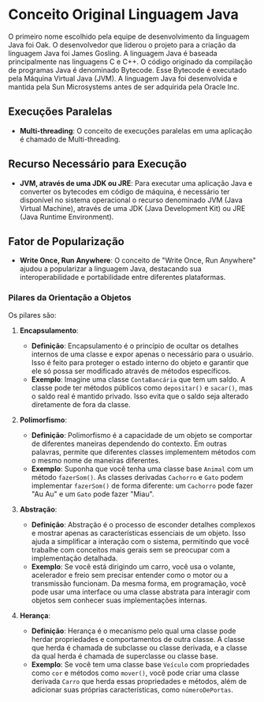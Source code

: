 # Conceito Original Linguagem Java 

O primeiro nome escolhido pela equipe de desenvolvimento da linguagem Java foi Oak. O desenvolvedor que liderou o projeto para a criação da linguagem Java foi James Gosling. A linguagem Java é baseada principalmente nas linguagens C e C++. O código originado da compilação de programas Java é denominado Bytecode. Esse Bytecode é executado pela Máquina Virtual Java (JVM). A linguagem Java foi desenvolvida e mantida pela Sun Microsystems antes de ser adquirida pela Oracle Inc.

## Execuções Paralelas
- **Multi-threading**: O conceito de execuções paralelas em uma aplicação é chamado de Multi-threading.

## Recurso Necessário para Execução
- **JVM, através de uma JDK ou JRE**: Para executar uma aplicação Java e converter os bytecodes em código de máquina, é necessário ter disponível no sistema operacional o recurso denominado JVM (Java Virtual Machine), através de uma JDK (Java Development Kit) ou JRE (Java Runtime Environment).

## Fator de Popularização
- **Write Once, Run Anywhere**: O conceito de "Write Once, Run Anywhere" ajudou a popularizar a linguagem Java, destacando sua interoperabilidade e portabilidade entre diferentes plataformas.

### Pilares da Orientação a Objetos
Os pilares são:

1. **Encapsulamento**:
   - **Definição**: Encapsulamento é o princípio de ocultar os detalhes internos de uma classe e expor apenas o necessário para o usuário. Isso é feito para proteger o estado interno do objeto e garantir que ele só possa ser modificado através de métodos específicos.
   - **Exemplo**: Imagine uma classe `ContaBancária` que tem um saldo. A classe pode ter métodos públicos como `depositar()` e `sacar()`, mas o saldo real é mantido privado. Isso evita que o saldo seja alterado diretamente de fora da classe.

2. **Polimorfismo**:
   - **Definição**: Polimorfismo é a capacidade de um objeto se comportar de diferentes maneiras dependendo do contexto. Em outras palavras, permite que diferentes classes implementem métodos com o mesmo nome de maneiras diferentes.
   - **Exemplo**: Suponha que você tenha uma classe base `Animal` com um método `fazerSom()`. As classes derivadas `Cachorro` e `Gato` podem implementar `fazerSom()` de forma diferente: um `Cachorro` pode fazer "Au Au" e um `Gato` pode fazer "Miau".

3. **Abstração**:
   - **Definição**: Abstração é o processo de esconder detalhes complexos e mostrar apenas as características essenciais de um objeto. Isso ajuda a simplificar a interação com o sistema, permitindo que você trabalhe com conceitos mais gerais sem se preocupar com a implementação detalhada.
   - **Exemplo**: Se você está dirigindo um carro, você usa o volante, acelerador e freio sem precisar entender como o motor ou a transmissão funcionam. Da mesma forma, em programação, você pode usar uma interface ou uma classe abstrata para interagir com objetos sem conhecer suas implementações internas.

4. **Herança**:
   - **Definição**: Herança é o mecanismo pelo qual uma classe pode herdar propriedades e comportamentos de outra classe. A classe que herda é chamada de subclasse ou classe derivada, e a classe da qual herda é chamada de superclasse ou classe base.
   - **Exemplo**: Se você tem uma classe base `Veículo` com propriedades como `cor` e métodos como `mover()`, você pode criar uma classe derivada `Carro` que herda essas propriedades e métodos, além de adicionar suas próprias características, como `númeroDePortas`.

